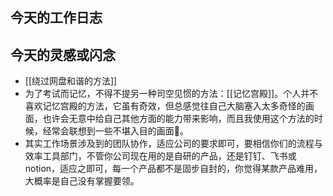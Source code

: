 ## 今天的工作日志

## 今天的灵感或闪念
- [[绕过网盘和谐的方法]]
- 为了考试而记忆，不得不提另一种司空见惯的方法：[[记忆宫殿]]。个人并不喜欢记忆宫殿的方法，它虽有奇效，但总感觉往自己大脑塞入太多奇怪的画面，也许会无意中给自己其他方面的能力带来影响，而且我使用这个方法的时候，经常会联想到一些不堪入目的画面🤫。
- 其实工作场景涉及到的团队协作，适应公司的要求即可，要相信你们的流程与效率工具部门，不管你公司现在用的是自研的产品，还是钉钉、飞书或notion，适应之即可，每一个产品都不是固步自封的，你觉得某款产品难用，大概率是自己没有掌握要领。